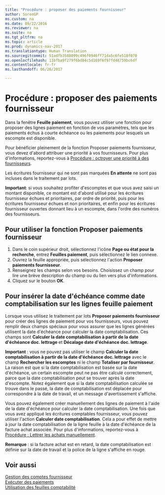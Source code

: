 ```yaml
---
title: "Procédure : proposer des paiements fournisseur"
author: SorenGP
ms.custom: na
ms.date: 09/22/2016
ms.reviewer: na
ms.suite: na
ms.tgt_pltfrm: na
ms.topic: article
ms.prod: dynamics-nav-2017
ms.translationtype: Human Translation
ms.sourcegitcommit: 51adfb3588099c496f0946ff71da5c6fe518f070
ms.openlocfilehash: 11bfba9f279f6bd84c5d169f6f97fd48759bc6df
ms.contentlocale: fr-fr
ms.lasthandoff: 06/26/2017

---
```


# <a name="how-to-suggest-vendor-payments"></a>Procédure : proposer des paiements fournisseur
Dans la fenêtre **Feuille paiement**, vous pouvez utiliser une fonction pour proposer des lignes paiement en fonction de vos paramètres, tels que les paiements échus à courte échéance ou les paiements pour lesquels un escompte est disponible.

Pour bénéficier pleinement de la fonction Proposer paiements fournisseur, vous devez d'abord attribuer une priorité à vos fournisseurs. Pour plus d'informations, reportez-vous à [Procédure : octroyer une priorité à des fournisseurs](purchasing-how-prioritize-vendors.md).

Les écritures fournisseur qui ne sont pas marquées **En attente** ne sont pas incluses dans le traitement par lots.  

**Important**: si vous souhaitez profiter d'escomptes et que vous avez saisi un montant disponible, ce montant est d'abord utilisé pour les écritures fournisseur échues et prioritaires, par ordre de priorité, puis pour les écritures fournisseur échues et non prioritaires, et enfin pour les écritures fournisseur ouvertes donnant lieu à un escompte, dans l'ordre des numéros des fournisseurs.

## <a name="to-use-the-suggest-vendor-payments-function"></a>Pour utiliser la fonction Proposer paiements fournisseur
1. Dans le coin supérieur droit, sélectionnez l'icône **Page ou état pour la recherche**, entrez **Feuilles paiement**, puis sélectionnez le lien connexe.
2. Ouvrez la feuille appropriée, puis sélectionnez l'action **Proposer paiements fournisseur**.
3. Renseignez les champs selon vos besoins. Choisissez un champ pour lire une brève description du champ ou du lien vers plus d'informations.
4. Cliquez sur le bouton **OK**.

## <a name="to-insert-the-due-date-as-posting-date-on-payment-journal-lines"></a>Pour insérer la date d'échéance comme date comptabilisation sur les lignes feuille paiement
Lorsque vous utilisez le traitement par lots **Proposer paiements fournisseur** pour créer des lignes de paiement pour vos fournisseurs, vous pouvez remplir deux champs spéciaux pour vous assurer que les lignes générées utilisent la date d'échéance pour calculer la date comptabilisation. Ces champs sont **Calculer la date comptabilisation à partir de la date d'échéance doc. lettrage** et **Décalage date d'échéance doc. lettrage**.

**Important** : vous ne pouvez pas utiliser le champ **Calculer la date comptabilisation à partir de la date d'échéance doc. lettrage** avec le champ **Rechercher les escomptes** ni le champ **Totaliser par fournisseur**. La raison est que si la date comptabilisation est basée sur la date d'échéance, un certain escompte peut ne pas être calculé correctement, parce que la date comptabilisation peut se trouver après la date d'escompte.
Notez également que si la date comptabilisation calculée se trouve dans le passé, la date de comptabilisation est déplacée pour correspondre à la date de travail, et un message d'avertissement s'affiche.

Vous pouvez également créer manuellement des lignes de paiement à l'aide de la date d'échéance pour calculer la date comptabilisation. Une fois que vous avez appliqué les écritures comptables fournisseur, vous pouvez utiliser l'action **Calculer date comptabilisation**. Cela a pour effet de mettre à jour la date comptabilisation de la ligne feuille à la date d'échéance de la facture achat associée. Pour plus d'informations, reportez-vous à [Procédure : Lettrer les achats manuellement](payables-how-apply-purchase-transactions-manually.md).  

**Remarque** : si la facture achat est en retard, la date comptabilisation est définie sur la date de travail et la police de la ligne s'affiche en rouge.

## <a name="see-also"></a>Voir aussi
[Gestion des comptes fournisseur](payables-manage-payables.md)  
[Exécuter des paiements](payables-make-payments.md)  
[Utilisation des feuilles comptabilité](ui-work-general-journals.md)

